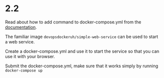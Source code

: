 # 2.2

Read about how to add command to docker-compose.yml from the [documentation](https://docs.docker.com/compose/compose-file/compose-file-v3/#command).

The familiar image `devopsdockeruh/simple-web-service` can be used to start a web service.

Create a docker-compose.yml and use it to start the service so that you can use it with your browser.

Submit the docker-compose.yml, make sure that it works simply by running `docker-compose up`
